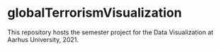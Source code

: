 # globalTerrorismVisualization
This repository hosts the semester project for the Data Visualization at Aarhus University, 2021.
